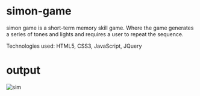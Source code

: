 # simon-game

simon game is a short-term memory skill game. Where the game generates a series of tones and lights and requires a user to repeat the sequence.

Technologies used: HTML5, CSS3, JavaScript, JQuery

# output

![sim](https://user-images.githubusercontent.com/104721888/209046468-fe346973-48f6-47d4-a643-d0e65d449841.png)
